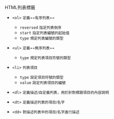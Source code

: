 HTML列表標籤
- `<ol>` <small>定義==有序列表==</small>

	- `reversed` <small>指定列表倒序</small>
	- `start` <small>指定列表編號的起始值</small>
	- `type` <small>規定列表編號的類型</small>

- `<ul>` <small>定義==無序列表==</small>

	- `type` <small>規定列表項目符號的類型</small>

- `<li>` <small>列表項目</small>

	- `type` <small>設定項目符號的類型</small>
	- `value` <small>設定列表項目的編號</small>

- `<dl>` <small>定義描述/自定義列表，用於針對標題項目的內容說明</small>
- `<dt>` <small>定義描述列表的項目/名字</small>
- `<dd>` <small>對描述列表中的項目/名字進行描述</small>